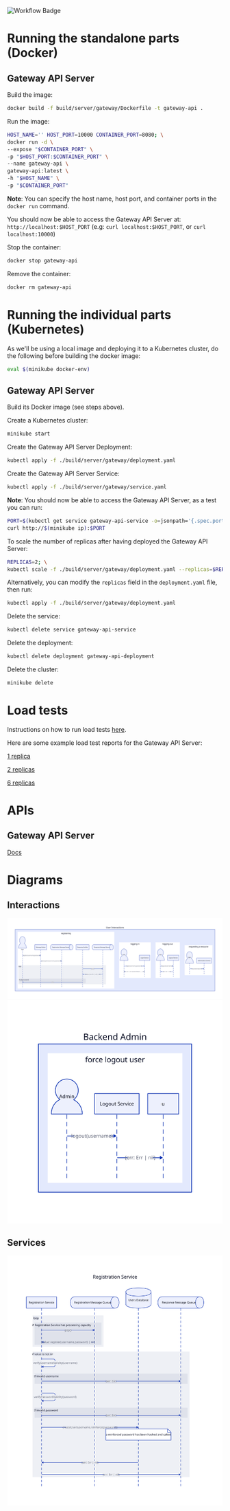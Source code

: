 ![Workflow Badge](https://github.com/volovikariel/IdentityManager/actions/workflows/go.yml/badge.svg)

# Running the standalone parts (Docker)
## Gateway API Server
Build the image: 
```bash
docker build -f build/server/gateway/Dockerfile -t gateway-api .
```

Run the image:
```bash
HOST_NAME='' HOST_PORT=10000 CONTAINER_PORT=8080; \
docker run -d \
--expose "$CONTAINER_PORT" \
-p "$HOST_PORT:$CONTAINER_PORT" \
--name gateway-api \
gateway-api:latest \
-h "$HOST_NAME" \
-p "$CONTAINER_PORT"
```

**Note**: You can specify the host name, host port, and container ports in the `docker run` command.

You should now be able to access the Gateway API Server at: `http://localhost:$HOST_PORT` (e.g: `curl localhost:$HOST_PORT`, or `curl localhost:10000`)

Stop the container:
```bash
docker stop gateway-api
```

Remove the container:
```bash
docker rm gateway-api
```

# Running the individual parts (Kubernetes)
As we'll be using a local image and deploying it to a Kubernetes cluster, do the following before building the docker image:
```bash
eval $(minikube docker-env)
```

## Gateway API Server
Build its Docker image (see steps above).

Create a Kubernetes cluster:
```bash
minikube start
```

Create the Gateway API Server Deployment:
```bash
kubectl apply -f ./build/server/gateway/deployment.yaml
```

Create the Gateway API Server Service:
```bash
kubectl apply -f ./build/server/gateway/service.yaml
```

**Note**: You should now be able to access the Gateway API Server, as a test you can run:
```bash
PORT=$(kubectl get service gateway-api-service -o=jsonpath='{.spec.ports[0].nodePort}');
curl http://$(minikube ip):$PORT
```

To scale the number of replicas after having deployed the Gateway API Server:
```bash
REPLICAS=2; \
kubectl scale -f ./build/server/gateway/deployment.yaml --replicas=$REPLICAS
```

Alternatively, you can modify the `replicas` field in the `deployment.yaml` file, then run:
```bash 
kubectl apply -f ./build/server/gateway/deployment.yaml
```

Delete the service:
```bash
kubectl delete service gateway-api-service
```

Delete the deployment:
```bash
kubectl delete deployment gateway-api-deployment
```

Delete the cluster:
```bash
minikube delete
```

# Load tests
Instructions on how to run load tests [here](/internal/docs/tests/load/README.md).

Here are some example load test reports for the Gateway API Server:

[1 replica](https://volovikariel.github.io/IdentityManager/tests/load/gateway/1_replicas_report.html)

[2 replicas](https://volovikariel.github.io/IdentityManager/tests/load/gateway/2_replicas_report.html)

[6 replicas](https://volovikariel.github.io/IdentityManager/tests/load/gateway/6_replicas_report.html)

# APIs
## Gateway API Server
[Docs](https://volovikariel.github.io/IdentityManager/apis/server/gateway_api.html)

# Diagrams
## Interactions
![User interactions](diagrams/user_interactions.svg)
![Admin interactions](diagrams/admin_interactions.svg)
## Services
![Registration service](diagrams/registration_service.svg)
